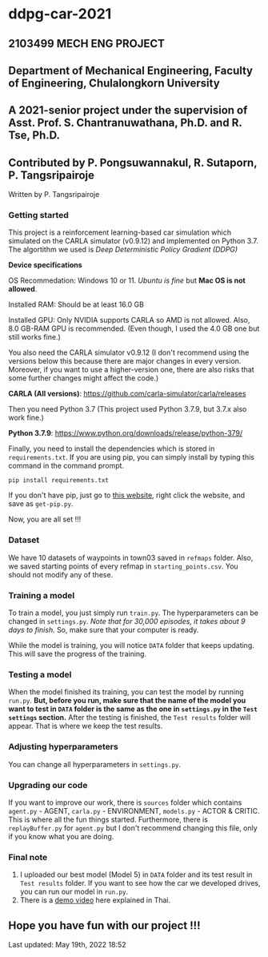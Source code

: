 # ddpg-car-2021
## 2103499 MECH ENG PROJECT
## Department of Mechanical Engineering, Faculty of Engineering, Chulalongkorn University
## A 2021-senior project under the supervision of Asst. Prof. S. Chantranuwathana, Ph.D. and R. Tse, Ph.D.
## Contributed by P. Pongsuwannakul, R. Sutaporn, P. Tangsripairoje

Written by P. Tangsripairoje
### Getting started
This project is a reinforcement learning-based car simulation which simulated on the CARLA simulator (v0.9.12) and implemented on Python 3.7.
The algortithm we used is *Deep Deterministic Policy Gradient (DDPG)*

**Device specifications**  

OS Recommedation: Windows 10 or 11. *Ubuntu is fine* but **Mac OS is not allowed**.

Installed RAM: Should be at least 16.0 GB

Installed GPU: Only NVIDIA supports CARLA so AMD is not allowed. Also, 8.0 GB-RAM GPU is recommended. (Even though, I used the 4.0 GB one but still works fine.)

You also need the CARLA simulator v0.9.12 (I don't recommend using the versions below this because there are major changes in every version. Moreover, if you want to use a higher-version one, there are also risks that some further changes might affect the code.)

**CARLA (All versions)**: https://github.com/carla-simulator/carla/releases


Then you need Python 3.7 (This project used Python 3.7.9, but 3.7.x also work fine.)

**Python 3.7.9**: https://www.python.org/downloads/release/python-379/

Finally, you need to install the dependencies which is stored in `requirements.txt`. 
If you are using pip, you can simply install by typing this command in the command prompt.

```
pip install requirements.txt
```
If you don't have pip, just go to [this website](https://bootstrap.pypa.io/get-pip.py), right click the website, and save as `get-pip.py`.

Now, you are all set !!!

### Dataset
We have 10 datasets of waypoints in town03 saved in `refmaps` folder. Also, we saved starting points of every refmap in `starting_points.csv`. You should not modify any of these.

### Training a model
To train a model, you just simply run `train.py`. The hyperparameters can be changed in `settings.py`. 
*Note that for 30,000 episodes, it takes about 9 days to finish.* So, make sure that your computer is ready.

While the model is training, you will notice `DATA` folder that keeps updating. This will save the progress of the training.

### Testing a model
When the model finished its training, you can test the model by running `run.py`. 
**But, before you run, make sure that the name of the model you want to test in `DATA` folder is the same as the one in `settings.py` in the `Test settings` section.**
After the testing is finished, the `Test results` folder will appear. That is where we keep the test results.

### Adjusting hyperparameters
You can change all hyperparameters in `settings.py`.

### Upgrading our code
If you want to improve our work, there is `sources` folder which contains `agent.py` - AGENT, `carla.py` - ENVIRONMENT, `models.py` - ACTOR & CRITIC. This is where all the fun things started. 
Furthermore, there is `replayBuffer.py` for `agent.py` but I don't recommend changing this file, only if you know what you are doing.

### Final note
1. I uploaded our best model (Model 5) in `DATA` folder and its test result in `Test results` folder. If you want to see how the car we developed drives, you can run our model in `run.py`.
2. There is a [demo video](https://youtu.be/hJAFLDik3_c) here explained in Thai. 

## Hope you have fun with our project !!!
Last updated: May 19th, 2022 18:52
